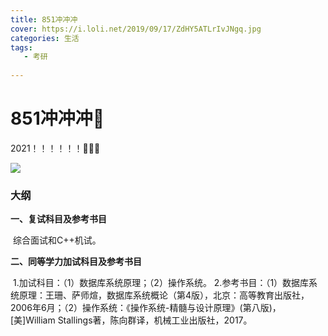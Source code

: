 ```yaml
---
title: 851冲冲冲
cover: https://i.loli.net/2019/09/17/ZdHY5ATLrIvJNgq.jpg
categories: 生活
tags:
   - 考研
  
---
```


# 851冲冲冲💪

2021！！！！！！💪💪💪

![](https://i.loli.net/2019/09/17/De6tZdNki5Sp4rC.png)





### 大纲

**一、复试科目及参考书目**

​    综合面试和C++机试。
 
 

**二、同等学力加试科目及参考书目**

​    1.加试科目：（1）数据库系统原理；（2）操作系统。
​    2.参考书目：（1）数据库系统原理：王珊、萨师煊，数据库系统概论（第4版），北京：高等教育出版社，2006年6月；（2）操作系统：《操作系统-精髓与设计原理》(第八版)，[美]William Stallings著，陈向群译，机械工业出版社，2017。

 